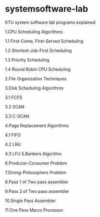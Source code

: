 # systemsoftware-lab
KTU system software lab programs explained

1.CPU Scheduling Algorithms

1.1 First-Come, First-Served Scheduling 

1.2 Shortest-Job-First Scheduling

1.3 Priority Scheduling

1.4 Round Robin CPU Scheduling
 
2.File Organization Techniques

3.Disk Scheduling Algorithms 

3.1 FCFS 

3.2 SCAN

3.3 C-SCAN 

4.Page Replacement Algorithms 

4.1 FIFO

4.2 LRU

4.3 LFU
5.Bankers Algorithm 

6.Producer-Consumer Problem 

7.Dining-Philosophers Problem 

8.Pass 1 of Two pass assembler 

9.Pass 2 of Two pass assembler 

10.Single Pass Assembler

11.One Pass Macro Processor 
